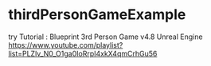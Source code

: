 # thirdPersonGameExample
try Tutorial : Blueprint 3rd Person Game v4.8  Unreal Engine  https://www.youtube.com/playlist?list=PLZlv_N0_O1ga0IoRrpI4xkX4qmCrhGu56
